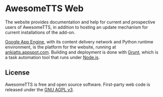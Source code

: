 # AwesomeTTS Web

The website provides documentation and help for current and prospective users
of AwesomeTTS, in addition to hosting an update mechanism for current
installations of the add-on.

[Google App Engine](https://developers.google.com/appengine), with its content
delivery network and Python runtime environment, is the platform for the
website, running at [ankiatts.appspot.com](https://ankiatts.appspot.com).
Building and deployment is done with [Grunt](http://gruntjs.com), which is a
task automation tool that runs under [Node.js](http://nodejs.org).


## License

AwesomeTTS is free and open source software. First-party web code is released
under the [GNU AGPL v3](LICENSE.txt).
